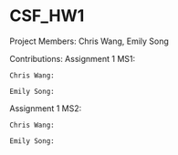 # CSF_HW1

Project Members: Chris Wang, Emily Song

Contributions:
Assignment 1 MS1:


    Chris Wang: 
    
    Emily Song: 

Assignment 1 MS2:


    Chris Wang: 
    
    Emily Song: 
